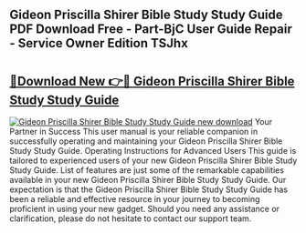 ## Gideon Priscilla Shirer Bible Study Study Guide PDF Download Free - Part-BjC User Guide Repair - Service Owner Edition TSJhx

# <h2><a href="http://bc73486.oget.top/?id=Gideon+Priscilla+Shirer+Bible+Study+Study+Guide">🔗Download New 👉🔴 Gideon Priscilla Shirer Bible Study Study Guide</a></h2>

[![Gideon Priscilla Shirer Bible Study Study Guide new download](https://i.imgur.com/5g1atiW.png)](http://bc73486.oget.top/?id=Gideon+Priscilla+Shirer+Bible+Study+Study+Guide)
Your Partner in Success This user manual is your reliable companion in successfully operating and maintaining your Gideon Priscilla Shirer Bible Study Study Guide. Operating Instructions for Advanced Users This guide is tailored to experienced users of your new Gideon Priscilla Shirer Bible Study Study Guide. List of features are just some of the remarkable capabilities available in your new Gideon Priscilla Shirer Bible Study Study Guide. Our expectation is that the Gideon Priscilla Shirer Bible Study Study Guide has been a reliable and effective resource in your journey to becoming proficient in using your new gadget. Should you need any assistance or clarification, please do not hesitate to contact our support team.

